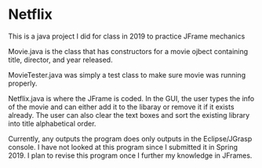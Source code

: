 # Netflix
This is a java project I did for class in 2019 to practice JFrame mechanics

Movie.java is the class that has constructors for a movie ojbect containing title, director, and year released.

MovieTester.java was simply a test class to make sure movie was running properly.

Netflix.java is where the JFrame is coded. In the GUI, the user types the info of the movie and can either add it to the libaray or remove it if it exists already.
    The user can also clear the text boxes and sort the existing library into title alphabetical order.

Currently, any outputs the program does only outputs in the Eclipse/JGrasp console. I have not looked at this program since I submitted it in Spring 2019.
I plan to revise this program once I further my knowledge in JFrames.

